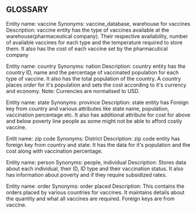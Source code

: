 GLOSSARY
----

Entity name: vaccine
Synonyms: vaccine_database, warehouse for vaccines
Description: vaccine entity has the type of vaccines available at the warehouse(pharmaceutical company). Their respective availability, number of available vaccines for each type  and the temperature required to store them. It also has the cost of each vaccine set by the pharmacutical company

Entity name: country
Synonyms: nation
Description: country entity has the country ID, name and the percentage of vaccinated population for each type of vaccine. It also has the total population of the country. A country places *order* for it's population and sets the cost according to it's currency and economy. Note: Currencies are normalised to USD.

Entity name: state
Synonyms: province
Description: state entity has Foreign key from country and various attributes like state name, population, vaccination percentage etc. It also has additional attribute for cost for above and below poverty line people as some might not be able to afford costly vaccine.

Entit name: zip code
Synonyms: District
Description: zip code entity has foreign key from country and state. It has the data for it's population and the cost along with vaccination percentage.

Entity name: person
Synonyms: people, individual
Description: Stores data about each individual, their ID, ID type and their vaccination status. It also has information about poverty and if they require subsidized rates.

Entity name: order
Synonyms: order placed
Description: This contains the orders placed by various countries for vaccines. It maintains details about the quantity and what all vaccines are required. Foreign keys are from vaccine.
